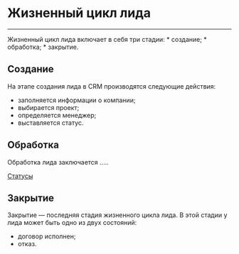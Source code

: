 # Жизненный цикл лида
<hr>
Жизненный цикл лида включает в себя три стадии:
* создание;
* обработка;
* закрытие.

## Создание

На этапе создания лида в CRM производятся следующие действия:
* заполняется информации о компании;
* выбирается проект;
* определяется менеджер;
* выставляется статус.

## Обработка

Обработка лида заключается .....

[Статусы](leadInfo.md#Статусы)

## Закрытие

Закрытие — последняя стадия жизненного цикла лида. В этой стадии у лида может быть одно из двух состояний:
* договор исполнен;
* отказ.